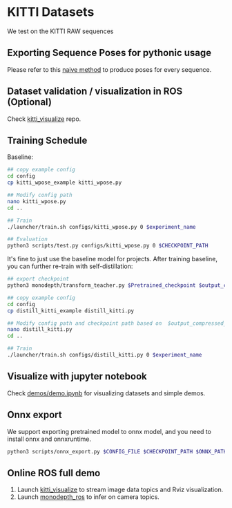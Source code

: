 # KITTI Datasets

We test on the KITTI RAW sequences

## Exporting Sequence Poses for pythonic usage

Please refer to this [naive method](https://gist.github.com/Owen-Liuyuxuan/27f12e15788acba76053df84a28f2291) to produce poses for every sequence. 

## Dataset validation / visualization in ROS (Optional)
Check [kitti_visualize](https://github.com/Owen-Liuyuxuan/kitti_visualize) repo. 

## Training Schedule

Baseline:
```bash
## copy example config
cd config
cp kitti_wpose_example kitti_wpose.py

## Modify config path
nano kitti_wpose.py
cd ..

## Train
./launcher/train.sh configs/kitti_wpose.py 0 $experiment_name

## Evaluation
python3 scripts/test.py configs/kitti_wpose.py 0 $CHECKPOINT_PATH
```

It's fine to just use the baseline model for projects. After training baseline, you can further re-train with self-distillation:
```bash
## export checkpoint
python3 monodepth/transform_teacher.py $Pretrained_checkpoint $output_compressed_checkpoint

## copy example config 
cd config
cp distill_kitti_example distill_kitti.py

## Modify config path and checkpoint path based on  $output_compressed_checkpoint
nano distill_kitti.py
cd ..

## Train
./launcher/train.sh configs/distill_kitti.py 0 $experiment_name
```

## Visualize with jupyter notebook

Check [demos/demo.ipynb](../demos/demo.ipynb) for visualizing datasets and simple demos.

## Onnx export

We support exporting pretrained model to onnx model, and you need to install onnx and onnxruntime.
```bash
python3 scripts/onnx_export.py $CONFIG_FILE $CHECKPOINT_PATH $ONNX_PATH 
```

## Online ROS full demo

1. Launch [kitti_visualize](https://github.com/Owen-Liuyuxuan/kitti_visualize) to stream image data topics and Rviz visualization.
2. Launch [monodepth_ros](https://github.com/Owen-Liuyuxuan/monodepth_ros) to infer on camera topics.
